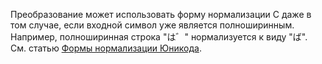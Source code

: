 Преобразование может использовать форму нормализации C даже в том случае, если входной символ уже является полноширинным. Например, полноширинная строка "は゛" нормализуется к виду "ば". См. статью [Формы нормализации Юникода](https://unicode.org/reports/tr15).
